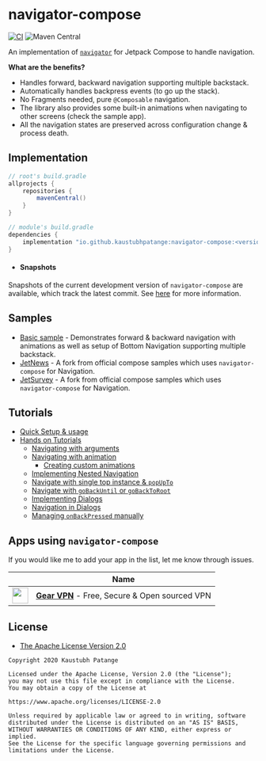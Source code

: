 # navigator-compose

[![CI](https://github.com/KaustubhPatange/navigator/actions/workflows/build-compose.yml/badge.svg)](https://github.com/KaustubhPatange/navigator/actions/workflows/build-compose.yml)
![Maven Central](https://img.shields.io/maven-central/v/io.github.kaustubhpatange/navigator-compose)

An implementation of [`navigator`](https://github.com/KaustubhPatange/navigator) for Jetpack Compose to handle navigation.

**What are the benefits?**

- Handles forward, backward navigation supporting multiple backstack.
- Automatically handles backpress events (to go up the stack).
- No Fragments needed, pure `@Composable` navigation.
- The library also provides some built-in animations when navigating to other screens (check the sample app).
- All the navigation states are preserved across configuration change & process death.

## Implementation

```groovy
// root's build.gradle
allprojects {
    repositories {
        mavenCentral()
    }
}
```

```groovy
// module's build.gradle
dependencies {
    implementation "io.github.kaustubhpatange:navigator-compose:<version>"
}
```

- #### Snapshots

Snapshots of the current development version of `navigator-compose` are available, which track the latest commit. See [here](https://github.com/KaustubhPatange/navigator/wiki/Using-a-Snapshot-Version) for more information.

## Samples

- [Basic sample](/samples/basic-sample) - Demonstrates forward & backward navigation with animations as well as setup of Bottom Navigation supporting multiple backstack.
- [JetNews](https://github.com/KaustubhPatange/compose-samples/tree/main/JetNews) - A fork from official compose samples which uses `navigator-compose` for Navigation.
- [JetSurvey](https://github.com/KaustubhPatange/compose-samples/tree/main/Jetsurvey) - A fork from official compose samples which uses `navigator-compose` for Navigation.

## Tutorials

- [Quick Setup & usage](https://github.com/KaustubhPatange/navigator/wiki/Compose-Navigator-Setup)
- [Hands on Tutorials](https://github.com/KaustubhPatange/navigator/wiki/Compose-Navigator-Tutorials)
  - [Navigating with arguments](https://github.com/KaustubhPatange/navigator/wiki/Compose-Navigator-Tutorials#navigating-with-arguments)
  - [Navigating with animation](https://github.com/KaustubhPatange/navigator/wiki/Compose-Navigator-Tutorials#navigating-with-animation)
    - [Creating custom animations](https://github.com/KaustubhPatange/navigator/wiki/Compose-Navigator-Tutorials#custom-animations)
  - [Implementing Nested Navigation](https://github.com/KaustubhPatange/navigator/wiki/Compose-Navigator-Tutorials#implementing-nested-navigation)
  - [Navigate with single top instance & `popUpTo`](https://github.com/KaustubhPatange/navigator/wiki/Compose-Navigator-Tutorials#navigate-with-single-top-instance-&-popUpTo)
  - [Navigate with `goBackUntil` or `goBackToRoot`](https://github.com/KaustubhPatange/navigator/wiki/Compose-Navigator-Tutorials#navigate-with-gobackuntil-or-gobacktoroot)
  - [Implementing Dialogs](https://github.com/KaustubhPatange/navigator/wiki/Compose-Navigator-Tutorials#implementing-dialogs)
  - [Navigation in Dialogs](https://github.com/KaustubhPatange/navigator/wiki/Compose-Navigator-Tutorials#navigation-in-dialogs)
  - [Managing `onBackPressed` manually](https://github.com/KaustubhPatange/navigator/wiki/Compose-Navigator-Tutorials#managing-onbackpressed-manually)

## Apps using `navigator-compose`

If you would like me to add your app in the list, let me know through issues.

|                                                                                                                                                    | Name                                                                                          |
| -------------------------------------------------------------------------------------------------------------------------------------------------- | --------------------------------------------------------------------------------------------- |
| <img width="32px" src="https://raw.githubusercontent.com/KaustubhPatange/Gear-VPN/master/app/src/main/res/mipmap-xxxhdpi/ic_launcher_round.png" /> | [**Gear VPN**](https://github.com/KaustubhPatange/Gear-VPN) - Free, Secure & Open sourced VPN |

## License

- [The Apache License Version 2.0](https://www.apache.org/licenses/LICENSE-2.0.txt)

```
Copyright 2020 Kaustubh Patange

Licensed under the Apache License, Version 2.0 (the "License");
you may not use this file except in compliance with the License.
You may obtain a copy of the License at

https://www.apache.org/licenses/LICENSE-2.0

Unless required by applicable law or agreed to in writing, software
distributed under the License is distributed on an "AS IS" BASIS,
WITHOUT WARRANTIES OR CONDITIONS OF ANY KIND, either express or implied.
See the License for the specific language governing permissions and
limitations under the License.
```

